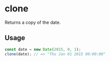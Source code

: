 # clone

Returns a copy of the date.

## Usage

```js
const date = new Date(2015, 0, 1);
clone(date); // => "Thu Jan 01 2015 00:00:00"
```